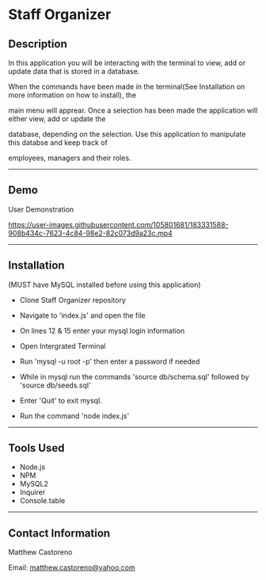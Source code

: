 # Staff Organizer

## Description 

In this application you will be interacting with the terminal to view, add or update data that is stored in a database. 

When the commands have been made in the terminal(See Installation on more information on how to install), the 

main menu will apprear. Once a selection has been made the application will either view, add or update the 

database, depending on the selection. Use this application to manipulate this databse and keep track of 

employees, managers and their roles.

---

## Demo

User Demonstration

https://user-images.githubusercontent.com/105801681/183331588-908b434c-7623-4c84-98e2-82c073d9a23c.mp4

---

## Installation

(MUST have MySQL installed before using this application)

* Clone Staff Organizer repository 

* Navigate to 'index.js' and open the file

* On lines 12 & 15 enter your mysql login information

* Open Intergrated Terminal

* Run 'mysql -u root -p' then enter a password if needed

* While in mysql run the commands 'source db/schema.sql' followed by 'source db/seeds.sql'

* Enter 'Quit' to exit mysql.

* Run the command 'node index.js'

---

## Tools Used

* Node.js
* NPM
 * MySQL2
 * Inquirer
 * Console.table

 ---

 ## Contact Information

 Matthew Castoreno

 Email: <matthew.castoreno@yahoo.com>



